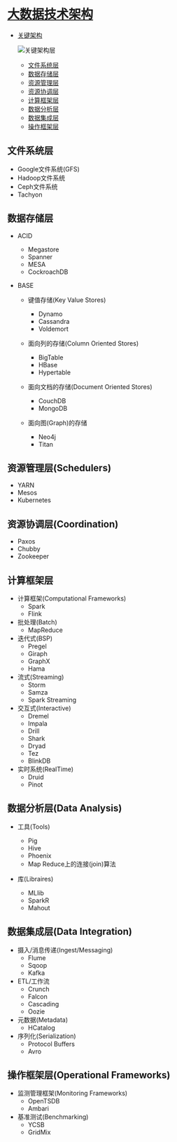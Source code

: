 # [大数据技术架构](https://www.linkedin.com/pulse/100-open-source-big-data-architecture-papers-anil-madan)

+ [关键架构]()

  ![关键架构层](./resource/关键架构层.png)
  
  + [文件系统层](#文件系统层)
  + [数据存储层](#数据存储层)
  + [资源管理层](#资源管理层(schedulers))
  + [资源协调层](#资源协调层(coordination))
  + [计算框架层](#计算框架层)
  + [数据分析层](#数据分析层(data-analysis))
  + [数据集成层](#数据集成层(data-integration))
  + [操作框架层](#操作框架层(operational-frameworks))

## 文件系统层
  
  - Google文件系统(GFS)
  - Hadoop文件系统
  - Ceph文件系统
  - Tachyon
  
## 数据存储层

  - ACID
    - Megastore
    - Spanner
    - MESA
    - CockroachDB
    
  - BASE
    - 键值存储(Key Value Stores)
      - Dynamo
      - Cassandra
      - Voldemort
      
    - 面向列的存储(Column Oriented Stores)
      - BigTable
      - HBase
      - Hypertable
      
    - 面向文档的存储(Document Oriented Stores)
      - CouchDB
      - MongoDB
      
    - 面向图(Graph)的存储
      - Neo4j
      - Titan
      
## 资源管理层(Schedulers)

  - YARN
  - Mesos
  - Kubernetes
    
## 资源协调层(Coordination)
    
  - Paxos
  - Chubby
  - Zookeeper
  
## 计算框架层

  - 计算框架(Computational Frameworks)
    - Spark
    - Flink
  - 批处理(Batch)
    - MapReduce
  - 迭代式(BSP)
    - Pregel
    - Giraph
    - GraphX
    - Hama
  - 流式(Streaming)
    - Storm
    - Samza
    - Spark Streaming
  - 交互式(Interactive)
    - Dremel
    - Impala
    - Drill
    - Shark
    - Dryad
    - Tez
    - BlinkDB
  - 实时系统(RealTime)
    - Druid
    - Pinot
    
## 数据分析层(Data Analysis)
  
  - 工具(Tools)
    - Pig
    - Hive
    - Phoenix
    - Map Reduce上的连接(join)算法
    
  - 库(Libraires)
    - MLlib
    - SparkR
    - Mahout
    
## 数据集成层(Data Integration)

  - 摄入/消息传递(Ingest/Messaging)
    - Flume
    - Sqoop
    - Kafka
  - ETL/工作流
    - Crunch
    - Falcon
    - Cascading
    - Oozie
  - 元数据(Metadata)
    - HCatalog
  - 序列化(Serialization)
    - Protocol Buffers
    - Avro

## 操作框架层(Operational Frameworks)

  - 监测管理框架(Monitoring Frameworks)
    - OpenTSDB
    - Ambari
  - 基准测试(Benchmarking)
    - YCSB
    - GridMix